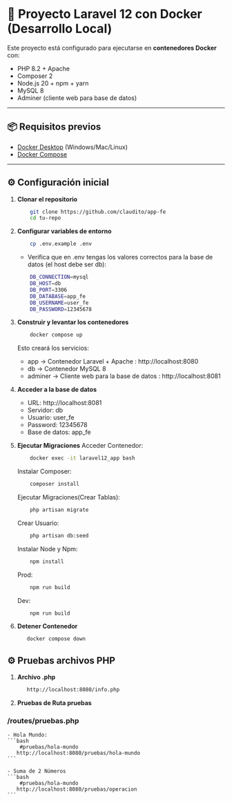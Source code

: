 # 🚀 Proyecto Laravel 12 con Docker (Desarrollo Local)

Este proyecto está configurado para ejecutarse en **contenedores Docker** con:

- PHP 8.2 + Apache
- Composer 2
- Node.js 20 + npm + yarn
- MySQL 8
- Adminer (cliente web para base de datos)

---

## 📦 Requisitos previos

- [Docker Desktop](https://www.docker.com/products/docker-desktop/) (Windows/Mac/Linux)
- [Docker Compose](https://docs.docker.com/compose/)

---

## ⚙️ Configuración inicial

1. **Clonar el repositorio**

    ```bash
        git clone https://github.com/claudito/app-fe
        cd tu-repo
    ```

2. **Configurar variables de entorno**

    ```bash
        cp .env.example .env
    ```

    - Verifica que en .env tengas los valores correctos para la base de datos (el host debe ser db):
    ```bash
        DB_CONNECTION=mysql
        DB_HOST=db
        DB_PORT=3306
        DB_DATABASE=app_fe
        DB_USERNAME=user_fe
        DB_PASSWORD=12345678
    ```

3. **Construir y levantar los contenedores**

    ```bash
        docker compose up
    ```

    Esto creará los servicios:
     - app → Contenedor Laravel + Apache : http://localhost:8080
     - db → Contenedor MySQL 8
     - adminer → Cliente web para la base de datos : http://localhost:8081

4. **Acceder a la base de datos**
    - URL: http://localhost:8081
    - Servidor: db
    - Usuario: user_fe
    - Password: 12345678
    - Base de datos: app_fe
  
5.  **Ejecutar Migraciones**
   Acceder Contenedor:
    ```bash
        docker exec -it laravel12_app bash
    ```

    Instalar Composer:
    ```bash
        composer install
    ```

    Ejecutar Migraciones(Crear Tablas):
    ```bash
        php artisan migrate
    ```

    Crear Usuario:
    ```bash
        php artisan db:seed
    ```

    Instalar Node y Npm:
    ```bash
        npm install
    ```

    Prod:
    ```bash
        npm run build
    ```

    Dev:
    ```bash
        npm run build
    ```

6.  **Detener Contenedor**
    ```bash
       docker compose down
    ```


## ⚙️ Pruebas archivos PHP

1.  **Archivo .php**
    ```bash
       http://localhost:8080/info.php
    ```
2.  **Pruebas de Ruta pruebas**
   
   ### /routes/pruebas.php

    - Hola Mundo:
    ```bash
        #pruebas/hola-mundo
       http://localhost:8080/pruebas/hola-mundo
    ```

    - Suma de 2 Números
    ```bash
        #pruebas/hola-mundo
       http://localhost:8080/pruebas/operacion
    ```